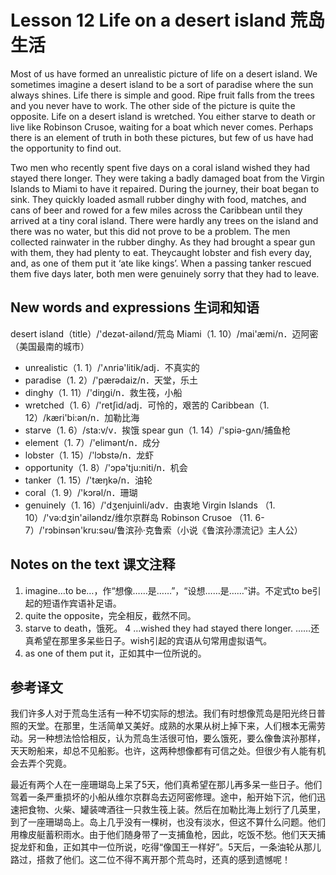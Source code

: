 # Lesson 12 Life on a desert island 荒岛生活
Most of us have formed an unrealistic picture of life on a desert island. We sometimes imagine a desert island to be a sort of paradise where the sun always shines. Life there is simple and good. Ripe fruit falls from the trees and you never have to work. The other side of the picture is quite the opposite. Life on a desert island is wretched. You either starve to death or live like Robinson Crusoe, waiting for a boat which never comes. Perhaps there is an element of truth in both these pictures, but few of us have had the opportunity to find out.

Two men who recently spent five days on a coral island wished they had stayed there longer. They were taking a badly damaged boat from the Virgin Islands to Miami to have it repaired. During the journey, their boat began to sink. They quickly loaded asmall rubber dinghy with food, matches, and cans of beer and rowed for a few miles across the Caribbean until they arrived at a tiny coral island. There were hardly any trees on the island and there was no water, but this did not prove to be a problem. The men collected rainwater in the rubber dinghy. As they had brought a spear gun with them, they had plenty to eat. Theycaught lobster and fish every day, and, as one of them put it ‘ate like kings’. When a passing tanker rescued them five days later, both men were genuinely sorry that they had to leave.

## New words and expressions 生词和知语

desert island（title）/'dezət-ailənd/荒岛
Miami（1. 10）/mai'æmi/n．迈阿密（美国最南的城市）
* unrealistic（1. 1）/'ʌnriə'litik/adj．不真实的
* paradise（1. 2）/'pærədaiz/n．天堂，乐土
* dinghy（1. 11）/'diŋgi/n．救生筏，小船
* wretched（1. 6）/'retʃid/adj．可怜的，艰苦的
Caribbean（1. 12）/kæri'bi:ən/n．加勒比海
* starve（1. 6）/sta:v/v．挨饿
spear gun（1. 14）/'spiə-gʌn/捕鱼枪
* element（1. 7）/'elimənt/n．成分
* lobster（1. 15）/'lɔbstə/n．龙虾
* opportunity（1. 8）/'ɔpə'tju:niti/n．机会
* tanker（1. 15）/'tæŋkə/n．油轮
* coral（1. 9）/'kɔrəl/n．珊瑚
* genuinely（1. 16）/'dʒenjuinli/adv．由衷地
Virgin Islands （1. 10）/'və:dʒin'ailəndz/维尔京群岛
Robinson Crusoe （11. 6-7）/'rɔbinsən'kru:səu/鲁滨孙·克鲁索（小说《鲁滨孙漂流记》主人公）

## Notes on the text 课文注释

1. imagine…to be…，作“想像……是……”，“设想……是……”讲。不定式to be引起的短语作宾语补足语。
2. quite the opposite，完全相反，截然不同。
3. starve to death，饿死。
4 …wished they had stayed there longer.
	……还真希望在那里多呆些日子。wish引起的宾语从句常用虚拟语气。
5. as one of them put it，正如其中一位所说的。

## 参考译文

我们许多人对于荒岛生活有一种不切实际的想法。我们有时想像荒岛是阳光终日普照的天堂。在那里，生活简单又美好。成熟的水果从树上掉下来，人们根本无需劳动。另一种想法恰恰相反，认为荒岛生活很可怕，要么饿死，要么像鲁滨孙那样，天天盼船来，却总不见船影。也许，这两种想像都有可信之处。但很少有人能有机会去弄个究竟。

最近有两个人在一座珊瑚岛上呆了5天，他们真希望在那儿再多呆一些日子。他们驾着一条严重损坏的小船从维尔京群岛去迈阿密修理。途中，船开始下沉，他们迅速把食物、火柴、罐装啤酒往一只救生筏上装。然后在加勒比海上划行了几英里，到了一座珊瑚岛上。岛上几乎没有一棵树，也没有淡水，但这不算什么问题。他们用橡皮艇蓄积雨水。由于他们随身带了一支捕鱼枪，因此，吃饭不愁。他们天天捕捉龙虾和鱼，正如其中一位所说，吃得“像国王一样好”。5天后，一条油轮从那儿路过，搭救了他们。这二位不得不离开那个荒岛时，还真的感到遗憾呢！
